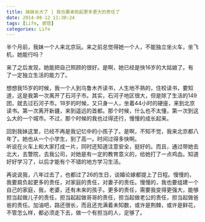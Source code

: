 ```yaml
---
title: 妹妹长大了 | 我也要承担起更多更大的责任了
date: 2014-08-12 11:30:24
tags: [Life, 感悟]
categories: Life
---
```

半个月前，我妹一个人来北京玩。来之前总觉得她一个人，不能独立坐火车，坐飞机，她能行吗？

来了之后发现，她能把自己照顾的很好。是啊，她已经是快16岁的大姑娘了。有了一定独立生活的能力了。

想想我15岁的时候，我一个人到乌鲁木齐读书，人生地不熟的，住校读书，要知道，这是我第一次离开了石河子市。其实，石河子地区很大，但是除了生活的149团，就去过石河子市。18岁的时候，又只身一人，坐着44小时的硬座，来到北京读书。第一次离开新疆，来到遥远的首都。那个时候，什么也不太懂，第一次到这么大的一个城市。不过，那个时候的我也过得还行，慢慢的成长起来。

回到我妹这里，已经不再是我记忆中的小孩子了。是啊，不知不觉，我来北京都八年了。她也从一个小学生，到了高一。时间过得多快啊。  
听说在火车上和大家打成一片，同时还知道注意安全，挺好的。而且，通过带她去北大，去警院，去我公司，对她是有一定的教育意义的，给她打了一点鸡血。知道好好学习了，以后才能有个不错的地方学习生活。

再说说我，八年过去了，也都过了26的生日，谈婚论嫁都提上了日程。慢慢的，我要肩负起更多的责任，对家庭的责任，对妻子的责任。慢慢的，我也要组建一个自己的家庭，我，老婆，还有未来的孩子。更多的责任，需要我变得更强大，能够担当起做儿子的责任，担当起起做哥哥的责任，担当起做老公的责任，担当起做爸爸的责任。加油吧，路还很长，而且还充满着未知数，或许是荆棘，或许是鲜花，不管怎么样，都必须走下去，做一个有担当的人，足够了。